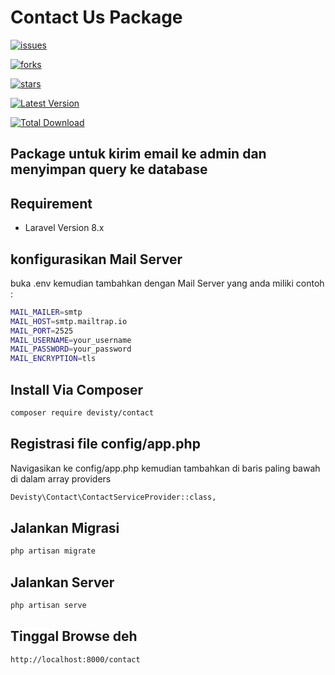 # Contact Us Package
[![issues](https://img.shields.io/github/issues/devistycompany/contact-package?style=flat-square)](https://github.com/devistycompany/contact-package/issues)

[![forks](https://img.shields.io/github/forks/devistycompany/contact-package?style=flat-square)](https://github.com/devistycompany/contact-package/network)

[![stars](https://img.shields.io/github/stars/devistycompany/contact-package?style=flat-square)](https://github.com/devistycompany/contact-package/stargazers)

[![Latest Version](https://img.shields.io/github/release/devistycompany/contact-package?style=flat-square)](https://github.com/devistycompany/contact-package/release)

[![Total Download](https://img.shields.io/github/release/devistycompany/contact-package?style=flat-square)](https://packagist.org/packages/devisty/contact)


## Package untuk kirim email ke admin dan menyimpan query ke database

## Requirement
- Laravel Version 8.x

## konfigurasikan Mail Server
buka .env kemudian tambahkan dengan Mail Server yang anda miliki
contoh :

```bash
MAIL_MAILER=smtp
MAIL_HOST=smtp.mailtrap.io
MAIL_PORT=2525
MAIL_USERNAME=your_username
MAIL_PASSWORD=your_password
MAIL_ENCRYPTION=tls
```
## Install Via Composer
```bash
composer require devisty/contact
```

## Registrasi file config/app.php
Navigasikan ke config/app.php kemudian tambahkan di baris paling bawah di dalam array providers
```bash
Devisty\Contact\ContactServiceProvider::class,
```

## Jalankan Migrasi
```bash
php artisan migrate
```
## Jalankan Server
```bash
php artisan serve
```

## Tinggal Browse deh
```bash
http://localhost:8000/contact
```

